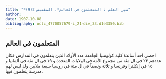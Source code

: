 ```yaml
---
title: "*سير العلم : المتعلمون في العالم*. المقتبس 2(9)"
author: 
date: 1907-10-08
bibliography: oclc_4770057679-i_21-div_33.d1e3350.bib
---
```




##  المتعلمون في العالم 


 احصى  احد  أساتذة كلية كولومبيا الجامعة عدد الأولاد الذين يتعلمون في المدارس فكان عددهم  ٢٣  في ال  مئة  من مجموع الأمة في الولايات المتحدة و  ١٩  في ال  مئة  في ألمانيا و  ١٥  في إنكلترا وفرنسا و  ثلاثة  ونصفاً في ال  مئة  في روسيا  سبعة  ملايين ولد ليس لهم مدرسة يتعلمون فيها. 
